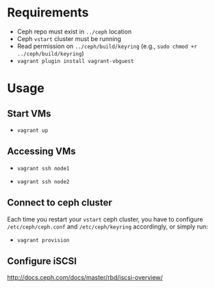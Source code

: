 # Requirements

- Ceph repo must exist in `../ceph` location
- Ceph `vstart` cluster must be running
- Read permission on  `../ceph/build/keyring`
  (e.g., `sudo chmod +r ../ceph/build/keyring`)
- `vagrant plugin install vagrant-vbguest`

# Usage

## Start VMs

- `vagrant up`

## Accessing VMs

- `vagrant ssh node1`

- `vagrant ssh node2`

## Connect to ceph cluster

Each time you restart your `vstart` ceph cluster, you have to 
configure `/etc/ceph/ceph.conf` and `/etc/ceph/keyring` accordingly, or simply run:

- `vagrant provision`

## Configure iSCSI

http://docs.ceph.com/docs/master/rbd/iscsi-overview/
